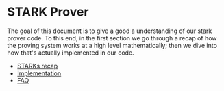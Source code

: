 # STARK Prover

The goal of this document is to give a good a understanding of our stark prover code. To this end, in the first section we go through a recap of how the proving system works at a high level mathematically; then we dive into how that's actually implemented in our code.

- [STARKs recap](./recap.md)
- [Implementation](./implementation.md)
- [FAQ](./faq.md)
